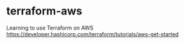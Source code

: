 # terraform-aws
Learning to use Terraform on AWS
https://developer.hashicorp.com/terraform/tutorials/aws-get-started
